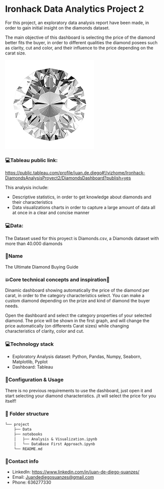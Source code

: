 # Ironhack Data Analytics Project 2
For this project, an exploratory data analysis report have been made, in order to gain initial insight on the diamonds dataset.

The main objective of this dashboard is selecting the price of the diamond better fits the buyer, in order to different qualities the diamond posees such as clarity, cut and color, and their influence to the price depending on the carat size.

![diamonds](diamond.png)


### 💻**Tableau public link:**
https://public.tableau.com/profile/juan.de.diego#!/vizhome/Ironhack-DiamondsAnalysisProyect2/DiamondsDashboard?publish=yes

This analysis include:
- Descriptive statistics, in order to get knowledge about diamonds and their characteristics
- Data visualizations charts in order to capture a large amount of data all at once in a clear and concise manner


### 💻**Data**:
The Dataset used for this proyect is Diamonds.csv, a Diamonds dataset with more than 40.000 diamonds

### 🙋**Name**
The Ultimate Diamond Buying Guide

### 💥**Core technical concepts and inspiration🏃**
Dinamic dashboard showing automatically the price of the diamond per carat, in order to the category characteristics select.
You can make a custom diamond depending on the prize and kind of diamond the buyer needs.

Open the dashboard and select the category properties of your selected diamond. The price will be shown in the first graph, and will change the price automatically (on differents Carat sizes) while changing characteristics of clarity, color and cut.

### 💻**Technology stack**
- Exploratory Analysis dataset: Python, Pandas, Numpy, Seaborn, Matplotlib, Pyplot
- Dashboard: Tableau

### 🔧**Configuration & Usage**
There is no previous requirements to use the dashboard, just open it and start selecting your diamond characteristics.
¡It will select the price for you itself!

### 📁 **Folder structure**
```
└── project
    ├── Data
    ├── notebooks
    │   ├── Analysis & Visualization.ipynb
    │   └── DataBase First Approach.ipynb
    └── README.md
```

### 💌**Contact info**
- LinkedIn: https://www.linkedin.com/in/juan-de-diego-suanzes/
- Email: Juandediegosuanzes@gmail.com
- Phone: 636277330